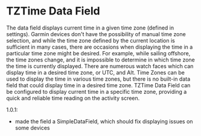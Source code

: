 # TZTime Data Field

The data field displays current time in a given time zone (defined in settings).
Garmin devices don't have the possibility of manual time zone selection, and while the time zone defined by the current location is sufficient in many cases, there are occasions when displaying the time in a particular time zone might be desired. For example, while sailing offshore, the time zones change, and it is impossible to determine in which time zone the time is currently displayed.
There are numerous watch faces which can display time in a desired time zone, or UTC, and Alt. Time Zones can be used to display the time in various time zones, but there is no built-in data field that could display time in a desired time zone.
TZTime Data Field can be configured to display current time in a specific time zone, providing a quick and reliable time reading on the activity screen.

1.0.1:
- made the field a SimpleDataField, which should fix displaying issues on some devices
